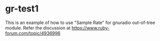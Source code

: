 # gr-test1
This is an example of how to use "Sample Rate" for gnuradio out-of-tree module.
Refer the discussion at https://www.ruby-forum.com/topic/4936996
